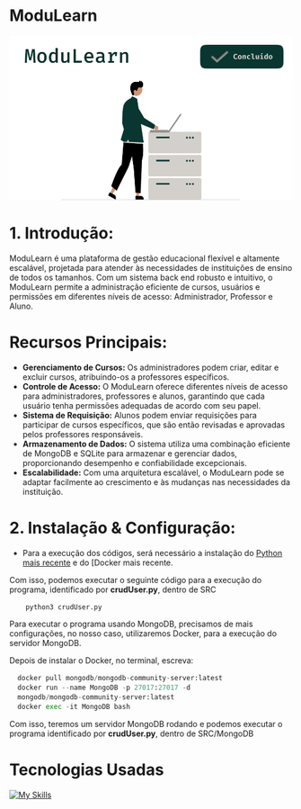# ModuLearn


<p align="center">

![ModuLearnIMG](public/ModuLearn2.png)

</p>

# 1. Introdução:

ModuLearn é uma plataforma de gestão educacional flexível e altamente escalável, projetada para atender às necessidades de instituições de ensino de todos os tamanhos. Com um sistema back end robusto e intuitivo, o ModuLearn permite a administração eficiente de cursos, usuários e permissões em diferentes níveis de acesso: Administrador, Professor e Aluno.

# Recursos Principais:
* **Gerenciamento de Cursos:** Os administradores podem criar, editar e excluir cursos, atribuindo-os a professores específicos.
* **Controle de Acesso:** O ModuLearn oferece diferentes níveis de acesso para administradores, professores e alunos, garantindo que cada usuário tenha permissões adequadas de acordo com seu papel.
* **Sistema de Requisição:** Alunos podem enviar requisições para participar de cursos específicos, que são então revisadas e aprovadas pelos professores responsáveis.
* **Armazenamento de Dados:** O sistema utiliza uma combinação eficiente de MongoDB e SQLite para armazenar e gerenciar dados, proporcionando desempenho e confiabilidade excepcionais.
* **Escalabilidade:** Com uma arquitetura escalável, o ModuLearn pode se adaptar facilmente ao crescimento e às mudanças nas necessidades da instituição.

# 2. Instalação & Configuração:
* Para a execução dos códigos, será necessário a instalação do [Python mais recente](https://www.python.org/downloads/) e do [Docker mais recente[](https://www.docker.com/products/docker-desktop/).

Com isso, podemos executar o seguinte código para a execução do programa, identificado por **crudUser.py**, dentro de SRC
  
```python
    python3 crudUser.py
```

Para executar o programa usando MongoDB, precisamos de mais configurações, no nosso caso, utilizaremos Docker, para a execução do servidor MongoDB.

Depois de instalar o Docker, no terminal, escreva:

```python
  docker pull mongodb/mongodb-community-server:latest
  docker run --name MongoDB -p 27017:27017 -d
  mongodb/mongodb-community-server:latest
  docker exec -it MongoDB bash
```

Com isso, teremos um servidor MongoDB rodando e podemos executar o programa identificado por **crudUser.py**, dentro de SRC/MongoDB

# Tecnologias Usadas
[![My Skills](https://skillicons.dev/icons?i=py,sqlite,mongodb,docker,git)](https://skillicons.dev)
